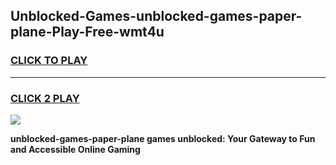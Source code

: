 
## Unblocked-Games-unblocked-games-paper-plane-Play-Free-wmt4u
<h3>
<a href="https://premium76.site?title=unblocked-games-paper-plane&ref=09A">CLICK TO PLAY</a></h3>
<hr>

<h3>
<a href="https://premium76.site?title=unblocked-games-paper-plane&ref=09A">CLICK 2 PLAY</a>
  
</h3>

<a href="https://premium76.site?title=unblocked-games-paper-plane&ref=09A"><img src="https://clearcache.store/games.png"></a>


**unblocked-games-paper-plane games unblocked: Your Gateway to Fun and Accessible Online Gaming**
